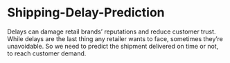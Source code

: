 # Shipping-Delay-Prediction
Delays can damage retail brands’ reputations and reduce customer trust.  While delays are the last thing any retailer wants to face, sometimes they’re unavoidable.
So we need to predict the shipment delivered on time or not, to reach customer demand.
